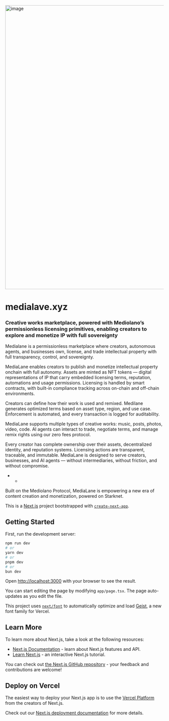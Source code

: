<img width="1600" height="900" alt="image" src="https://github.com/user-attachments/assets/c6d36ebb-6545-46cd-88a0-6c31621ecf05" />

# medialave.xyz  

### Creative works marketplace, powered with Mediolano’s permissionless licensing primitives, enabling creators to explore and monetize IP with full sovereignty

Medialane is a permissionless marketplace where creators, autonomous agents, and businesses own, license, and trade intellectual property with full transparency, control, and sovereignty.

MediaLane enables creators to publish and monetize intellectual property onchain with full autonomy. Assets are minted as NFT tokens — digital representations of IP that carry embedded licensing terms, reputation, automations and usage permissions. Licensing is handled by smart contracts, with built-in compliance tracking across on-chain and off-chain environments.

Creators can define how their work is used and remixed. Medilane generates optimized terms based on asset type, region, and use case. Enforcement is automated, and every transaction is logged for auditability.

MediaLane supports multiple types of creative works: music, posts, photos, video, code. AI agents can interact to trade, negotiate terms, and manage remix rights using our zero fees protocol.

Every creator has complete ownership over their assets, decentralized identity, and reputation systems. Licensing actions are transparent, traceable, and immutable. MediaLane is designed to serve creators, businesses, and AI agents — without intermediaries, without friction, and without compromise.

- -

Built on the Mediolano Protocol, MediaLane is empowering a new era of content creation and monetization, powered on Starknet.



This is a [Next.js](https://nextjs.org) project bootstrapped with [`create-next-app`](https://nextjs.org/docs/app/api-reference/cli/create-next-app).

## Getting Started

First, run the development server:

```bash
npm run dev
# or
yarn dev
# or
pnpm dev
# or
bun dev
```

Open [http://localhost:3000](http://localhost:3000) with your browser to see the result.

You can start editing the page by modifying `app/page.tsx`. The page auto-updates as you edit the file.

This project uses [`next/font`](https://nextjs.org/docs/app/building-your-application/optimizing/fonts) to automatically optimize and load [Geist](https://vercel.com/font), a new font family for Vercel.

## Learn More

To learn more about Next.js, take a look at the following resources:

- [Next.js Documentation](https://nextjs.org/docs) - learn about Next.js features and API.
- [Learn Next.js](https://nextjs.org/learn) - an interactive Next.js tutorial.

You can check out [the Next.js GitHub repository](https://github.com/vercel/next.js) - your feedback and contributions are welcome!

## Deploy on Vercel

The easiest way to deploy your Next.js app is to use the [Vercel Platform](https://vercel.com/new?utm_medium=default-template&filter=next.js&utm_source=create-next-app&utm_campaign=create-next-app-readme) from the creators of Next.js.

Check out our [Next.js deployment documentation](https://nextjs.org/docs/app/building-your-application/deploying) for more details.
